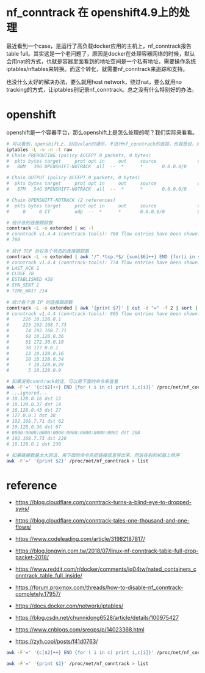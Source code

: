 # nf_conntrack 在 openshift4.9上的处理

最近看到一个case，是运行了高负载docker应用的主机上，nf_conntrack报告table full。其实这是一个老问题了，原因是docker在处理容器网络的时候，默认会用nat的方式，也就是容器里面看到的地址空间是一个私有地址，需要操作系统iptables/nftables来转换。而这个转化，就需要nf_conntrack来追踪和支持。

也没什么太好的解决办法，要么就用host network，绕过nat，要么就用no tracking的方式，让iptables别记录nf_conntrack。总之没有什么特别好的办法。

# openshift

openshift是一个容器平台，那么openshift上是怎么处理的呢？我们实际来看看。

```bash
# 可以看到，openshift上，对应vxlan的通讯，不进行nf_conntrack的追踪，也就是说，对于vxlan的通讯，不会被记录在nf_conntrack中。
iptables -L -v -n -t raw
# Chain PREROUTING (policy ACCEPT 0 packets, 0 bytes)
#  pkts bytes target     prot opt in     out     source               destination
#   88M   39G OPENSHIFT-NOTRACK  all  --  *      *       0.0.0.0/0            0.0.0.0/0            /* disable conntrack for vxlan */

# Chain OUTPUT (policy ACCEPT 0 packets, 0 bytes)
#  pkts bytes target     prot opt in     out     source               destination
#   87M   54G OPENSHIFT-NOTRACK  all  --  *      *       0.0.0.0/0            0.0.0.0/0            /* disable conntrack for vxlan */

# Chain OPENSHIFT-NOTRACK (2 references)
#  pkts bytes target     prot opt in     out     source               destination
#     0     0 CT         udp  --  *      *       0.0.0.0/0            0.0.0.0/0            udp dpt:4789 NOTRACK

# 统计总的连接跟踪数
conntrack -L -o extended | wc -l
# conntrack v1.4.4 (conntrack-tools): 760 flow entries have been shown.
# 760
 
# 统计 TCP 协议各个状态的连接跟踪数
conntrack -L -o extended | awk '/^.*tcp.*$/ {sum[$6]++} END {for(i in sum) print i, sum[i]}'
# conntrack v1.4.4 (conntrack-tools): 774 flow entries have been shown.
# LAST_ACK 1
# CLOSE 78
# ESTABLISHED 428
# SYN_SENT 1
# TIME_WAIT 214
 
# 统计各个源 IP 的连接跟踪数
conntrack -L -o extended | awk '{print $7}' | cut -d "=" -f 2 | sort | uniq -c | sort -nr | head -n 10
# conntrack v1.4.4 (conntrack-tools): 805 flow entries have been shown.
#     226 10.128.0.1
#     225 192.168.7.73
#      74 192.168.7.71
#      68 10.128.0.36
#      61 172.30.0.10
#      38 127.0.0.1
#      13 10.128.0.16
#      10 10.128.0.34
#       7 10.128.0.39
#       5 10.128.0.9

# 如果没有conntrack的话，可以用下面的命令来查看
awk -F'=' '{c[$2]++} END {for ( i in c) print i,c[i]}' /proc/net/nf_conntrack | sort -g -k 3
# ...ignored...
# 10.128.0.16 dst 13
# 10.128.0.37 dst 14
# 10.128.0.43 dst 27
# 127.0.0.1 dst 38
# 192.168.7.71 dst 62
# 10.128.0.36 dst 67
# 0000:0000:0000:0000:0000:0000:0000:0001 dst 208
# 192.168.7.73 dst 220
# 10.128.0.1 dst 230

# 如果链接数量太大的话，用下面的命令先把链接信息导出来，然后在别的机器上排序
awk -F'=' '{print $2}' /proc/net/nf_conntrack > list

```

# reference
- https://blog.cloudflare.com/conntrack-turns-a-blind-eye-to-dropped-syns/
- https://blog.cloudflare.com/conntrack-tales-one-thousand-and-one-flows/
- https://www.codeleading.com/article/31982187817/
- https://blog.longwin.com.tw/2018/07/linux-nf-conntrack-table-full-drop-packet-2018/
- https://www.reddit.com/r/docker/comments/iq04tw/nated_containers_conntrack_table_full_inside/
- https://forum.proxmox.com/threads/how-to-disable-nf_conntrack-completely.17957/
- https://docs.docker.com/network/iptables/
- https://blog.csdn.net/chunnidong6528/article/details/100975427

- https://www.cnblogs.com/sreops/p/14023368.html

- https://zyh.cool/posts/f41d0763/
```bash
awk -F'=' '{c[$2]++} END {for ( i in c) print i,c[i]}' /proc/net/nf_conntrack | sort -g -k 3

awk -F'=' '{print $2}' /proc/net/nf_conntrack > list
```